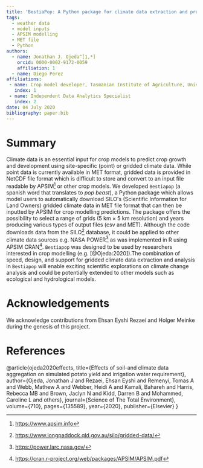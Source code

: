 ```yaml
---
title: 'BestiaPop: A Python package for climate data extraction and processing'
tags:
  - weather data
  - model inputs
  - APSIM modelling
  - MET file
  - Python
authors:
  - name: Jonathan J. Ojeda^[1,*]
    orcid: 0000-0002-9172-0059
    affiliation: 1
  - name: Diego Perez
affiliations:
 - name: Crop model developer, Tasmanian Institute of Agriculture, University of Tasmania
   index: 1
 - name: Independent Data Analytics Specialist
   index: 2
date: 04 July 2020
bibliography: paper.bib
---
```


# Summary

Climate data is an essential input for crop models to predict crop growth and development using site-specific (point) or gridded climate data. While point data is currently available in MET format, gridded data is provided in NetCDF file format which is difficult to store and convert to an input file readable by APSIM[^1] or other crop models. We developed `Bestiapop` (a spanish word that translates to *pop beast*), a Python package which allows model users to automatically download SILO's (Scientific Information for Land Owners) gridded climate data in MET file format that can then be inputted by APSIM for crop modelling predictions. The package offers the possibility to select a range of grids (5 km × 5 km resolution) and years producing various types of output files (csv and MET). Although the code downloads data from the SILO[^2] database, it could be applied to other climate data sources e.g. NASA POWER[^3] as was implemented in R using APSIM CRAN[^4]. `Bestiapop` was designed to be used by researchers interested in crop modelling (e.g. [@Ojeda:2020]).The combination of speed, design, and support for gridded climate data extraction and analysis in `Bestiapop` will enable exciting scientific explorations on climate change analysis and could be potentially extended to other models such as ecological and hydrological models.

[^1]: https://www.apsim.info
[^2]: https://www.longpaddock.qld.gov.au/silo/gridded-data/
[^3]: https://power.larc.nasa.gov/
[^4]: https://cran.r-project.org/web/packages/APSIM/APSIM.pdf

# Acknowledgements

We acknowledge contributions from Ehsan Eyshi Rezaei and Holger Meinke during the genesis of this project.

# References

@article{ojeda2020effects,
  title={Effects of soil-and climate data aggregation on simulated potato yield and irrigation water requirement},
  author={Ojeda, Jonathan J and Rezaei, Ehsan Eyshi and Remenyi, Tomas A and Webb, Mathew A and Webber, Heidi A and Kamali, Bahareh and Harris, Rebecca MB and Brown, Jaclyn N and Kidd, Darren B and Mohammed, Caroline L and others},
  journal={Science of The Total Environment},
  volume={710},
  pages={135589},
  year={2020},
  publisher={Elsevier}
}